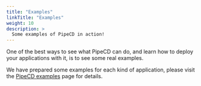 ```yaml
---
title: "Examples"
linkTitle: "Examples"
weight: 10
description: >
  Some examples of PipeCD in action!
---
```


One of the best ways to see what PipeCD can do, and learn how to deploy your applications with it, is to see some real examples.

We have prepared some examples for each kind of application, please visit the [PipeCD examples](../../examples/) page for details.
